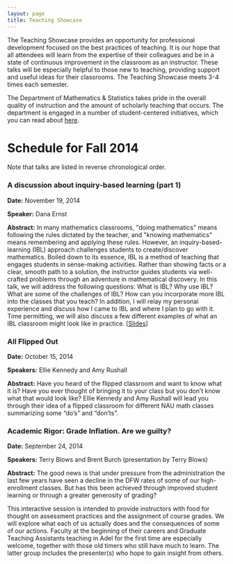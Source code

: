 ```yaml
---
layout: page
title: Teaching Showcase
---
```


The Teaching Showcase provides an opportunity for professional development focused on the best practices of teaching. It is our hope that all attendees will learn from the expertise of their colleagues and be in a state of continuous improvement in the classroom as an instructor. These talks will be especially helpful to those new to teaching, providing support and useful ideas for their classrooms. The Teaching Showcase meets 3-4 times each semester.

The Department of Mathematics & Statistics takes pride in the overall quality of instruction and the amount of scholarly teaching that occurs. The department is engaged in a number of student-centered initiatives, which you can read about [here](http://nau.edu/CEFNS/NatSci/Math/Innovative-Teaching/).

# Schedule for Fall 2014 #

Note that talks are listed in reverse chronological order.

### A discussion about inquiry-based learning (part 1) ###

**Date:** November 19, 2014

**Speaker:** Dana Ernst

**Abstract:** In many mathematics classrooms, "doing mathematics" means following the rules dictated by the teacher, and "knowing mathematics" means remembering and applying these rules. However, an inquiry-based-learning (IBL) approach challenges students to create/discover mathematics. Boiled down to its essence, IBL is a method of teaching that engages students in sense-making activities. Rather than showing facts or a clear, smooth path to a solution, the instructor guides students via well-crafted problems through an adventure in mathematical discovery. In this talk, we will address the following questions: What is IBL? Why use IBL? What are some of the challenges of IBL? How can you incorporate more IBL into the classes that you teach? In addition, I will relay my personal experience and discuss how I came to IBL and where I plan to go with it.  Time permitting, we will also discuss a few different examples of what an IBL classroom might look like in practice. [[Slides](https://speakerdeck.com/dcernst/a-discussion-about-inquiry-based-learning)]

### All Flipped Out ###

**Date:** October 15, 2014

**Speakers:** Ellie Kennedy and Amy Rushall

**Abstract:** Have you heard of the flipped classroom and want to know what it is?  Have you ever thought of bringing it to your class but you don’t know what that would look like?  Ellie Kennedy and Amy Rushall will lead you through their idea of a flipped classroom for different NAU math classes summarizing some “do’s” and “don’ts”.

### Academic Rigor: Grade Inflation. Are we guilty? ###

**Date:** September 24, 2014

**Speakers:** Terry Blows and Brent Burch (presentation by Terry Blows)

**Abstract:** The good news is that under pressure from the administration the last few years have seen a decline in the DFW rates of some of our high-enrollment classes. But has this been achieved through improved student learning or through a greater generosity of grading?

This interactive session is intended to provide instructors with food for thought on assessment practices and the assignment of course grades.  We will explore what each of us actually does and the consequences of some of our actions. Faculty at the beginning of their careers and Graduate Teaching Assistants teaching in Adel for the first time are especially welcome, together with those old timers who still have much to learn. The latter group includes the presenter(s) who hope to gain insight from others.
